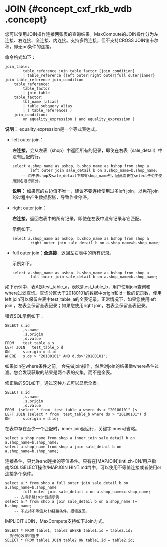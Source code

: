 # JOIN {#concept_cxf_rkb_wdb .concept}

您可以使用JOIN操作连接两张表的查询结果。MaxCompute的JOIN操作分为左连接、右连接、全连接、内连接。支持多路连接，但不支持CROSS JOIN笛卡尔积，即无on条件的连接。

命令格式如下：

```
join_table:
        table_reference join table_factor [join_condition]
        | table_reference {left outer|right outer|full outer|inner} join table_reference join_condition
    table_reference:
        table_factor
        | join_table
    table_factor:
        tbl_name [alias]
        | table_subquery alias
        | ( table_references )
    join_condition:
        on equality_expression ( and equality_expression )
```

**说明：** equality\_expression是一个等式表达式。

-   left outer join：

    **左连接**，会从左表（shop）中返回所有的记录，即使在右表（sale\_detail）中没有匹配的行。

    ```
    select a.shop_name as ashop, b.shop_name as bshop from shop a
            left outer join sale_detail b on a.shop_name=b.shop_name;
        -- 由于表shop及sale_detail中都有shop_name列，因此需要在select子句中使用别名进行区分。
    ```

    **说明：** 如果您的右边值不唯一，建议不要连续使用过多left join，以免在join的过程中产生数据膨胀，导致作业停滞。

-   right outer join：

    **右连接**，返回右表中的所有记录，即使在左表中没有记录与它匹配。

    示例如下。

    ```
    select a.shop_name as ashop, b.shop_name as bshop from shop a
            right outer join sale_detail b on a.shop_name=b.shop_name;
    ```

-   full outer join：**全连接**，返回左右表中的所有记录。

    示例如下。

    ```
    select a.shop_name as ashop, b.shop_name as bshop from shop a
            full outer join sale_detail b on a.shop_name=b.shop_name;
    ```


如下示例中，表A是test\_table\_a，表B是test\_table\_b，用户使用join查询和where过滤查询。查询分区大于20180101的数据中origin和id一致的记录数，使用left join可以保留左表中test\_table\_a的全表记录。正常情况下，如果您使用left join ，左表会保留全表记录；如果您使用right join，右表会保留全表记录。

错误SQL示例如下：

```
SELECT s.id
        ,s.name
        ,s.origin
        ,d.value
FROM    test_table_a s
LEFT JOIN   test_table_b d
ON      s.origin = d.id
WHERE   s.ds > "20180101" AND d.ds>"20180101";
```

如果join在where条件之前， 会先做join操作，然后对join的结果做where条件过滤。您会发现获取的结果是两个表的交集，而不是全表。

修正后的SQL如下，通过这种方式可以显示全表。

```
SELECT s.id
        ,s.name
        ,s.origin
        ,d.value
FROM  (select * from  test_table_a where ds > "20180101" )s
LEFT JOIN (select * from  test_table_b where ds > "20180101") d
ON      s.origin = d.id;
```

在表中存在至少一个匹配时，inner join返回行，关键字inner可省略。

```
select a.shop_name from shop a inner join sale_detail b on a.shop_name=b.shop_name;
select a.shop_name from shop a join sale_detail b on a.shop_name=b.shop_name;
```

连接条件，只允许and连接的等值条件。只有在[MAPJOIN](intl.zh-CN/用户指南/SQL/SELECT操作/MAPJOIN HINT.md#)中，可以使用不等值连接或者使用or连接多个条件。

```
select a.* from shop a full outer join sale_detail b on a.shop_name=b.shop_name
        full outer join sale_detail c on a.shop_name=c.shop_name;
    -- 支持多路join链接示例
select a.* from shop a join sale_detail b on a.shop_name != b.shop_name;
    -- 不支持不等值Join链接条件，报错返回。
```

IMPLICIT JOIN，MaxCompute支持如下Join方式。

```
SELECT * FROM table1, table2 WHERE table1.id = table2.id;
--执行的效果相当于
SELECT * FROM table1 JOIN table2 ON table1.id = table2.id;
```

